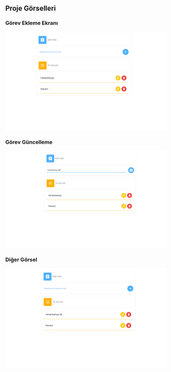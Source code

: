 ## Proje Görselleri

### Görev Ekleme Ekranı
![Görev Ekleme Ekranı](https://raw.githubusercontent.com/kececirecep/php-todo/main/img/1.png)

### Görev Güncelleme
![Görev Güncelleme](https://raw.githubusercontent.com/kececirecep/php-todo/main/img/2.png)

### Diğer Görsel
![Diğer Görsel](https://raw.githubusercontent.com/kececirecep/php-todo/main/img/3.png)
